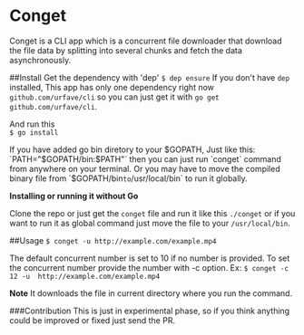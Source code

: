 # Conget
Conget is a CLI app which is a concurrent file downloader  that download the file data by splitting into several chunks and fetch the data asynchronously.

##Install
Get the dependency with 'dep'
`$ dep ensure`
If you don't have `dep` installed, This app has only one dependency right now `github.com/urfave/cli` so you can just get it with `go get github.com/urfave/cli`.

And run this    
`$ go install`

If you have added go bin diretory to your $GOPATH, Just like this: `PATH="$GOPATH/bin:$PATH"` then you can just run `conget` command from anywhere on your terminal.
Or you may have to move the compiled binary file from `$GOPATH/bin` to `/usr/local/bin` to run it globally.   

**Installing or running it without Go**

Clone the repo or just get the `conget` file and run it like this `./conget` or if you want to run it as global command just move the file to your `/usr/local/bin`.


##Usage
`$ conget -u http://example.com/example.mp4`

The default concurrent number is set to 10 if no number is provided. To set the concurrent number provide the number with -c option. Ex:
`$ conget -c 12 -u  http://example.com/example.mp4`

**Note**
It downloads the file in current directory where you run the command.

###Contribution
This is just in experimental phase, so if you think anything could be improved or fixed just send the PR.  
